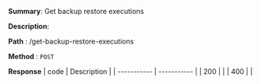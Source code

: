 **Summary**: Get backup restore executions

**Description**:

**Path** : /get-backup-restore-executions

**Method** : `POST`

**Response**
| code      | Description |
| ----------- | ----------- |
|  200   |       |
|  400   |       |

